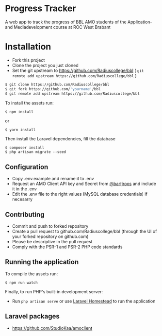 # Progress Tracker

A web app to track the progress of BBL AMO students of the Application- and Mediadevelopment course at ROC West Brabant

# Installation

* Fork this project
* Clone the project you just cloned
* Set the git upstream to https://github.com/Radiuscollege/bbl ( `git remote add upstream https://github.com/Radiuscollege/bbl` )


```sh
$ git clone https://github.com/Radiuscollege/bbl
$ git fork https://github.com/'yourname'/bbl
$ git remote add upstream https://github.com/Radiuscollege/bbl
```

To install the assets run:

```
$ npm install
```

or

```sh
$ yarn install
```

Then install the Laravel dependencies, fill the database

```
$ composer install
$ php artisan migrate --seed
```

## Configuration

* Copy .env.example and rename it to .env
* Request an AMO Client API key and Secret from [@bartjroos](https://github.com/bartjroos) and include it in the .env
* Edit the .env file to the right values (MySQL database credentials) if necesarry

## Contributing

* Commit and push to forked repository
* Create a pull request to github.com/Radiuscollege/bbl (through the UI of your forked repository on github.com)
* Please be descriptive in the pull request
* Comply with the PSR-1 and PSR-2 PHP code standards

## Running the application

To compile the assets run:

```
$ npm run watch
```

Finally, to run PHP's built-in development server:

* Run `php artisan serve` or use [Laravel Homestead](https://laravel.com/docs/master/homestead) to run the application

## Laravel packages

* https://github.com/StudioKaa/amoclient
